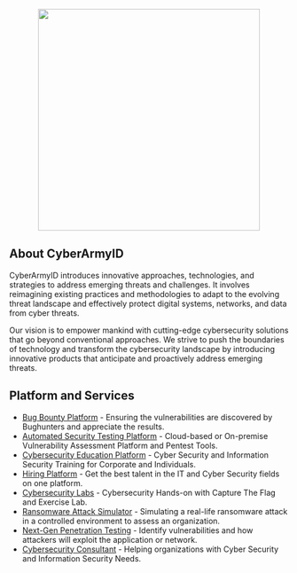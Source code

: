 <p align="center"><a href="https://www.cyberarmy.id" target="_blank"><img src="https://www.cyberarmy.id/_nuxt/cyberarmy-logo.4bc28878.webp" width="400"></a></p>

## About CyberArmyID

CyberArmyID introduces innovative approaches, technologies, and strategies to address emerging threats and challenges. It involves reimagining existing practices and methodologies to adapt to the evolving threat landscape and effectively protect digital systems, networks, and data from cyber threats.

Our vision is to empower mankind with cutting-edge cybersecurity solutions that go beyond conventional approaches. We strive to push the boundaries of technology and transform the cybersecurity landscape by introducing innovative products that anticipate and proactively address emerging threats.

## Platform and Services

- [Bug Bounty Platform](https://app.cyberarmy.id) - Ensuring the vulnerabilities are discovered by Bughunters and appreciate the results.
- [Automated Security Testing Platform](https://helium.sh/) - Cloud-based or On-premise Vulnerability Assessment Platform and Pentest Tools.
- [Cybersecurity Education Platform](https://cyberacademy.id/) - Cyber Security and Information Security Training for Corporate and Individuals.
- [Hiring Platform](https://job.cyberacademy.id/) - Get the best talent in the IT and Cyber Security fields on one platform.
- [Cybersecurity Labs](https://cyberacademy.id/cybersecuritylabs) - Cybersecurity Hands-on with Capture The Flag and Exercise Lab.
- [Ransomware Attack Simulator](https://ransimulator.com/) - Simulating a real-life ransomware attack in a controlled environment to assess an organization.
- [Next-Gen Penetration Testing](https://www.cyberarmy.id/contact) - Identify vulnerabilities and how attackers will exploit the application or network.
- [Cybersecurity Consultant](https://www.cyberarmy.id/contact) - Helping organizations with Cyber Security and Information Security Needs.
